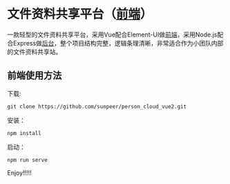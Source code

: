 # 文件资料共享平台（[前端](https://github.com/sunpeer/person_cloud_vue2)）
一款轻型的文件资料共享平台，采用Vue配合Element-UI做[前端](https://github.com/sunpeer/person_cloud_vue2)，采用Node.js配合Express做[后台](https://github.com/sunpeer/Person_Cloud)，整个项目结构完整，逻辑条理清晰，非常适合作为小团队内部的文件资料共享站。

## 前端使用方法
下载:
```
git clone https://github.com/sunpeer/person_cloud_vue2.git
```
安装：
```
npm install
```
启动：
```
npm run serve
```
Enjoy!!!!!
